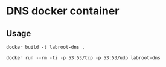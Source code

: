 # DNS docker container

## Usage
`docker build -t labroot-dns .`

`docker run --rm -ti -p 53:53/tcp -p 53:53/udp labroot-dns`
